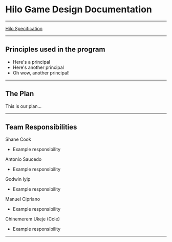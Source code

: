 # Hilo Game Design Documentation
---
[Hilo Specification](https://byui-cse.github.io/cse210-course-competency/abstraction/materials/hilo-specification.html)

---
## Principles used in the program
* Here's a principal
* Here's another principal
* Oh wow, another principal!
<!--To add a principal, start the sentence off with a * and a space followed by your sentence-->
---
## The Plan
This is our plan...

---
## Team Responsibilities
Shane Cook
* Example responsibility

Antonio Saucedo
* Example responsibility


Godwin Iyip
* Example responsibility


Manuel Cipriano
* Example responsibility


Chinemerem Ukeje (Cole)
* Example responsibility

---